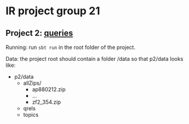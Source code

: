 # IR project group 21

## Project 2: [queries](http://www.da.inf.ethz.ch/teaching/2015/Information-Retrieval/assignment2.php)
Running: run ```sbt run``` in the root folder of the project.

Data: the project root should contain a folder /data so that p2/data looks like:
* p2/data
  * allZips/
    * ap880212.zip
    * ...
    * zf2_354.zip
  * qrels
  * topics
